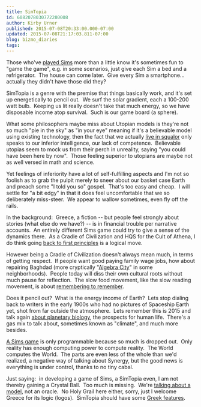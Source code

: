 ```yaml
---
title: SimTopia
id: 6082078030772280008
author: Kirby Urner
published: 2015-07-08T20:33:00.000-07:00
updated: 2015-07-08T21:17:03.811-07:00
blog: bizmo_diaries
tags: 
---
```


Those who've [played Sims](http://controlroom.blogspot.com/2007/01/sims.html) more than a little know it's sometimes fun to "game the game", e.g. in some scenarios, just give each Sim a bed and a refrigerator.  The house can come later.  Give every Sim a smartphone... actually they didn't have those did they?

SimTopia is a genre with the premise that things basically work, and it's set up energetically to pencil out.  We surf the solar gradient, each a 100-200 watt bulb.  Keeping us lit really doesn't take that much energy, so we have disposable income atop survival.  Such is our game board (a sphere).

What some philosophers maybe miss about Utopian models is they're not so much "pie in the sky" as "in your eye" meaning if it's a believable model using existing technology, then the fact that we actually [live in squalor](http://controlroom.blogspot.com/2006/07/war-story.html) only speaks to our inferior intelligence, our lack of competence.  Believable utopias seem to mock us from their perch in unreality, saying "you could have been here by now".  Those feeling superior to utopians are maybe not as well versed in math and science.

Yet feelings of inferiority have a lot of self-fulfilling aspects and I'm not so foolish as to grab the pulpit merely to sneer about our basket case Earth and preach some "I told you so" gospel.  That's too easy and cheap.  I will settle for "a bit edgy" in that it does feel uncomfortable that we so deliberately miss-steer.  We appear to wallow sometimes, even fly off the rails.

In the background:  Greece, a fiction -- but people feel strongly about stories (what else do we have?) -- is in financial trouble per narrative accounts.  An entirely different Sims game could try to give a sense of the dynamics there.  As a Cradle of Civilization and HQS for the Cult of Athena, I do think going [back to first principles](http://www.grunch.net/synergetics/gst3.html) is a logical move.

However being a Cradle of Civilization doesn't always mean much, in terms of getting respect.  If people want good paying family wage jobs, how about repairing Baghdad (more cryptically "[Algebra City](http://controlroom.blogspot.com/2006/01/serving-from-algebra-city.html)" in some neighborhoods).  People today will diss their own cultural roots without much pause for reflection.  The slow food movement, like the slow reading movement, is about [remembering to remember](http://controlroom.blogspot.com/2015/05/voting-machines.html).

Does it pencil out?  What is the energy income of Earth?  Lets stop dialing back to writers in the early 1900s who had no pictures of Spaceship Earth yet, shot from far outside the atmosphere.  Lets remember this is 2015 and talk again [about planetary biology](http://controlroom.blogspot.com/2013/01/sim-farm.html), the prospects for human life.  There's a gas mix to talk about, sometimes known as "climate", and much more besides.

[A Sims game](http://worldgame.blogspot.com/2008/03/more-on-sims.html) is only programmable because so much is dropped out.  Only reality has enough computing power to compute reality.  The World computes the World.  The parts are even less of the whole than we'd realized, a negative way of talking about Synergy, but the good news is everything is under control, thanks to no tiny cabal.

Just saying:  in developing a game of Sims, a SimTopia even, I am not thereby gaining a Crystal Ball.  Too much is missing.  We're [talking about a model](http://www.grunch.net/synergetics/gstuniv.html), not an oracle.  No Holy Grail here either, sorry, just I welcome Greece for its logic (logos).  SimTopia should have some [Greek features](http://coffeeshopsnet.blogspot.com/2014/12/more-playing-with-greek-mythos.html).